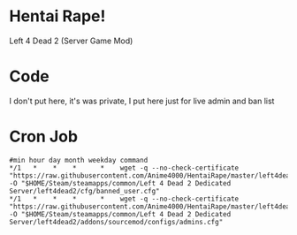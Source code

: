 # Hentai Rape!
Left 4 Dead 2 (Server Game Mod)

# Code
I don't put here, it's was private, I put here just for live admin and ban list

# Cron Job
```
#min hour day month weekday command
*/1   *    *    *      *    wget -q --no-check-certificate "https://raw.githubusercontent.com/Anime4000/HentaiRape/master/left4dead2/cfg/banned_user.cfg" -O "$HOME/Steam/steamapps/common/Left 4 Dead 2 Dedicated Server/left4dead2/cfg/banned_user.cfg"
*/1   *    *    *      *    wget -q --no-check-certificate "https://raw.githubusercontent.com/Anime4000/HentaiRape/master/left4dead2/addons/sourcemod/configs/admins.cfg" -O "$HOME/Steam/steamapps/common/Left 4 Dead 2 Dedicated Server/left4dead2/addons/sourcemod/configs/admins.cfg"
```
